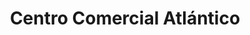 ---
title: "Centro Comercial Atlántico"
url: /lecheria/centro-comercial-atlantico/
shop: centro comercial
---
